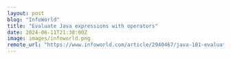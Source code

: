 ```yaml
---
layout: post
blog: "InfoWorld"
title: "Evaluate Java expressions with operators"
date: 2024-06-11T21:30:00Z
image: images/infoworld.png
remote_url: "https://www.infoworld.com/article/2940467/java-101-evaluate-java-expressions-with-operators.html#tk.rss_applicationdevelopment"
---
```

